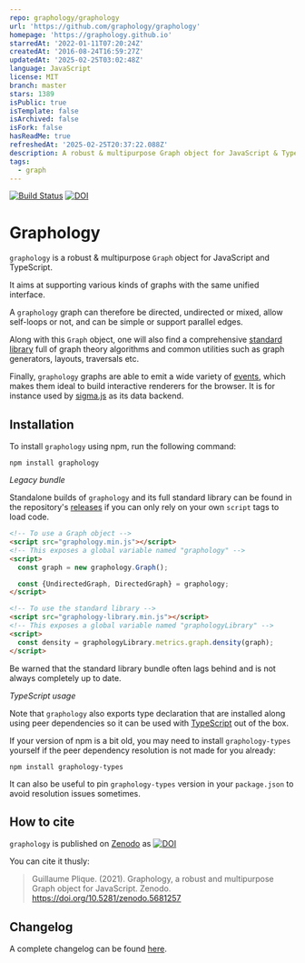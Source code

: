 ```yaml
---
repo: graphology/graphology
url: 'https://github.com/graphology/graphology'
homepage: 'https://graphology.github.io'
starredAt: '2022-01-11T07:20:24Z'
createdAt: '2016-08-24T16:59:27Z'
updatedAt: '2025-02-25T03:02:48Z'
language: JavaScript
license: MIT
branch: master
stars: 1389
isPublic: true
isTemplate: false
isArchived: false
isFork: false
hasReadMe: true
refreshedAt: '2025-02-25T20:37:22.088Z'
description: A robust & multipurpose Graph object for JavaScript & TypeScript.
tags:
  - graph
---
```


[![Build Status](https://github.com/graphology/graphology/workflows/Tests/badge.svg)](https://github.com/graphology/graphology/actions) [![DOI](https://zenodo.org/badge/66482976.svg)](https://zenodo.org/badge/latestdoi/66482976)

# Graphology

`graphology` is a robust & multipurpose `Graph` object for JavaScript and TypeScript.

It aims at supporting various kinds of graphs with the same unified interface.

A `graphology` graph can therefore be directed, undirected or mixed, allow self-loops or not, and can be simple or support parallel edges.

Along with this `Graph` object, one will also find a comprehensive [standard library](https://graphology.github.io/standard-library/) full of graph theory algorithms and common utilities such as graph generators, layouts, traversals etc.

Finally, `graphology` graphs are able to emit a wide variety of [events](https://graphology.github.io/events), which makes them ideal to build interactive renderers for the browser. It is for instance used by [sigma.js](https://www.sigmajs.org/) as its data backend.

## Installation

To install `graphology` using npm, run the following command:

```
npm install graphology
```

*Legacy bundle*

Standalone builds of `graphology` and its full standard library can be found in the repository's [releases](https://github.com/graphology/graphology/releases) if you can only rely on your own `script` tags to load code.

```html
<!-- To use a Graph object -->
<script src="graphology.min.js"></script>
<!-- This exposes a global variable named "graphology" -->
<script>
  const graph = new graphology.Graph();

  const {UndirectedGraph, DirectedGraph} = graphology;
</script>

<!-- To use the standard library -->
<script src="graphology-library.min.js"></script>
<!-- This exposes a global variable named "graphologyLibrary" -->
<script>
  const density = graphologyLibrary.metrics.graph.density(graph);
</script>
```

Be warned that the standard library bundle often lags behind and is not always completely up to date.

*TypeScript usage*

Note that `graphology` also exports type declaration that are installed along using peer dependencies so it can be used with [TypeScript](https://www.typescriptlang.org/) out of the box.

If your version of npm is a bit old, you may need to install `graphology-types` yourself if the peer dependency resolution is not made for you already:

```
npm install graphology-types
```

It can also be useful to pin `graphology-types` version in your `package.json` to avoid resolution issues sometimes.

## How to cite

`graphology` is published on [Zenodo](https://zenodo.org/) as [![DOI](https://zenodo.org/badge/66482976.svg)](https://zenodo.org/badge/latestdoi/66482976)

You can cite it thusly:

> Guillaume Plique. (2021). Graphology, a robust and multipurpose Graph object for JavaScript. Zenodo. https://doi.org/10.5281/zenodo.5681257

## Changelog

A complete changelog can be found [here](https://github.com/graphology/graphology/blob/master/CHANGELOG.md).

